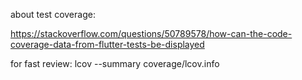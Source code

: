 about test coverage:

https://stackoverflow.com/questions/50789578/how-can-the-code-coverage-data-from-flutter-tests-be-displayed

for fast review: lcov --summary coverage/lcov.info